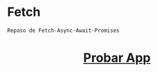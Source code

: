 # Fetch
`Repaso de Fetch-Async-Await-Promises`
<div align="center">

# [Probar App](https://stivendz.github.io/Fetch/)
</div>

